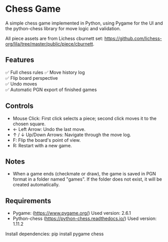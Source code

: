 # Chess Game

A simple chess game implemented in Python, using Pygame for the UI and the python-chess library for move logic and validation.

All piece assets are from Lichess cburnett set: https://github.com/lichess-org/lila/tree/master/public/piece/cburnett.

## Features

✅ Full chess rules 
✅ Move history log  
✅ Flip board perspective  
✅ Undo moves  
✅ Automatic PGN export of finished games

## Controls

- Mouse Click: First click selects a piece; second click moves it to the chosen square.
- ← Left Arrow: Undo the last move.
- ↑ / ↓ Up/Down Arrows: Navigate through the move log.
- F: Flip the board's point of view.
- R: Restart with a new game.

## Notes

- When a game ends (checkmate or draw), the game is saved in PGN format in a folder named "games". If the folder does not exist, it will be created automatically.

## Requirements

- Pygame: (https://www.pygame.org/) Used version: 2.6.1
- Python-chess (https://python-chess.readthedocs.io/) Used version: 1.11.2

Install dependencies:
pip install pygame chess
